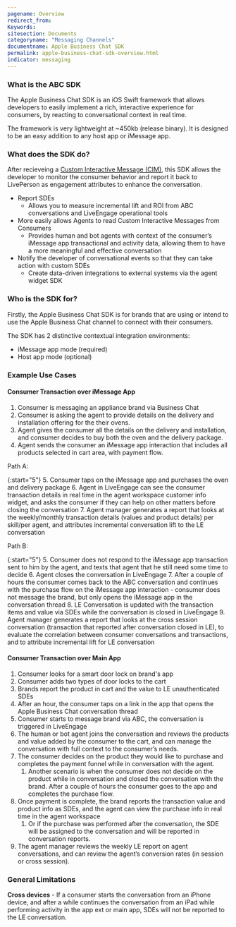 ```yaml
---
pagename: Overview
redirect_from:
Keywords:
sitesection: Documents
categoryname: "Messaging Channels"
documentname: Apple Business Chat SDK
permalink: apple-business-chat-sdk-overview.html
indicator: messaging
---
```


### What is the ABC SDK

The Apple Business Chat SDK is an iOS Swift framework that allows developers to easily implement a rich, interactive experience for consumers, by reacting to conversational context in real time.

The framework is very lightweight at ~450kb (release binary). It is designed to be an easy addition to any host app or iMessage app.


### What does the SDK do?

After recieveing a [Custom Interactive Message (CIM)](apple-business-chat-templates-custom-interactive-message-template.html), this SDK allows the developer to monitor the consumer behavior and report it back to LivePerson as engagement attributes to enhance the conversation.

- Report SDEs
  - Allows you to measure incremental lift and ROI from ABC conversations and LiveEngage operational tools
- More easily allows Agents to read Custom Interactive Messages from Consumers
  - Provides human and bot agents with context of the consumer’s iMessage app transactional and activity data, allowing them to have a more meaningful and effective conversation
- Notify the developer of conversational events so that they can take action with custom SDEs
  - Create data-driven integrations to external systems via the agent widget SDK

### Who is the SDK for?

Firstly, the Apple Business Chat SDK is for brands that are using or intend to use the Apple Business Chat channel to connect with their consumers.

The SDK has 2 distinctive contextual integration environments:
  - iMessage app mode (required)
  - Host app mode (optional)


### Example Use Cases

#### Consumer Transaction over iMessage App

1. Consumer is messaging an appliance brand via Business Chat 
2. Consumer is asking the agent to provide details on the delivery and installation offering for the their ovens.
3. Agent gives the consumer all the details on the delivery and installation, and consumer decides to buy both the oven and the delivery package. 
4. Agent sends the consumer an iMessage app interaction that includes all products selected in cart area, with payment flow.

Path A:

{:start="5"}
5. Consumer taps on the iMessage app and purchases the oven and delivery package 
6. Agent in LiveEngage can see the consumer transaction details in real time in the agent workspace customer info widget, and asks the consumer if they can help on other matters before closing the conversation 
7. Agent manager generates a report that looks at the weekly/monthly transaction details (values and product details) per skill/per agent, and attributes incremental conversation lift to the LE conversation 

Path B:

{:start="5"}
5. Consumer does not respond to the iMessage app transaction sent to him by the agent, and texts that agent that he still need some time to decide
6. Agent closes the conversation in LiveEngage 
7. After a couple of hours the consumer comes back to the ABC conversation and continues with the purchase flow on the iMessage app interaction - consumer does not message the brand, but only opens the iMessage app in the conversation thread 
8. LE Conversation is updated with the transaction items and value via SDEs while the conversation is closed in LiveEngage 
9. Agent manager generates a report that looks at the cross session conversation (transaction that reported after conversation closed in LE), to evaluate the correlation between consumer conversations and transactions, and to attribute incremental lift for LE conversation 

#### Consumer Transaction over Main App

1. Consumer looks for a smart door lock on brand's app
2. Consumer adds two types of door locks to the cart 
3. Brands report the product in cart and the value to LE unauthenticated SDEs
4. After an hour, the consumer taps on a link in the app that opens the Apple Business Chat conversation thread 
5. Consumer starts to message brand via ABC, the conversation is triggered in LiveEngage 
6. The human or bot agent joins the conversation and reviews the products and value added by the consumer to the cart, and can manage the conversation with full context to the consumer’s needs. 
7. The consumer decides on the product they would like to purchase and completes the payment funnel while in conversation with the agent.
    1. Another scenario is when the consumer does not decide on the product while in conversation and closed the conversation with the brand. After a couple of hours the consumer goes to the app and completes the purchase flow. 
8. Once payment is complete, the brand reports the transaction value and product info as SDEs, and the agent can view the purchase info in real time in the agent workspace 
    1. Or if the purchase was performed after the conversation, the SDE will be assigned to the conversation and will be reported in conversation reports. 
9. The agent manager reviews the weekly LE report on agent conversations, and can review the agent’s conversion rates (in session or cross session). 


### General Limitations

**Cross devices** - If a consumer starts the conversation from an iPhone device, and after a while continues the conversation from an iPad while performing activity in the app ext or main app, SDEs will not be reported to the LE conversation.
